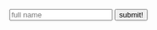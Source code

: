 <!DOCTYPE html>
<html>
<head>
<title>my web site!</title>
</head>
<body>
<form>
<input type="text" placeholder="full name">
<button>submit!</button>
</form>
</body>
</html>
